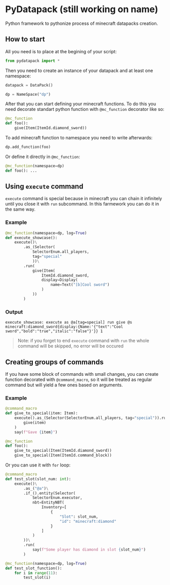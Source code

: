 # PyDatapack (still working on name)

Python framework to pythonize process of minecraft datapacks creation.

## How to start

All you need is to place at the begining of your script:

```python
from pydatapack import *
```

Then you need to create an instance of your datapack and at least one namespace:

```python
datapack = DataPack()

dp = NameSpace("dp")
```

After that you can start defining your minecraft functions. To do this you need decorate
standart python function with `@mc_function` decorator like so:

```python
@mc_function
def foo():
    give(Item(ItemId.diamond_sword))
```

To add minecraft function to namespace you need to write afterwards:

```python
dp.add_function(foo)
```

Or define it directly in `@mc_function`:

```python
@mc_function(namespace=dp)
def foo(): ...
```

## Using `execute` command

`execute` command is special because in minecraft you can chain it infinitely until you close it with `run` subcommand. In this farmework you can do it in the same way.

### Example

```python
@mc_function(namespace=dp, log=True)
def execute_showcase():
    execute()\
        .as_(Selector(
            SelectorEnum.all_players,
            tag="special"
            ))\
        .run(
            give(Item(
                ItemId.diamond_sword,
                display=Display(
                    name=Text("[b]Cool sword")
                )
            ))
        )
```

### Output

`
execute_showcase:
    execute as @a[tag=special] run give @s minecraft:diamond_sword{display:{Name:'{"text":"Cool sword","bold":"true","italic":"false"}'}} 1
`

> Note: if you forget to end `execute` command with `run` the whole command will be skipped, no error will be occured

## Creating groups of commands

If you have some block of commands with small changes, you can create function decorated with `@command_macro`, so it will be treated as regular command but will yield a few ones based on arguments.

### Example

```python
@command_macro
def give_to_special(item: Item):
    execute().as_(Selector(SelectorEnum.all_players, tag="special")).run(
        give(item)
    )
    say(f"Gave {item}")

@mc_function
def foo():
    give_to_special(Item(ItemId.diamond_sword))
    give_to_special(Item(ItemId.command_block))
```

Or you can use it with `for` loop:

```python
@command_macro
def test_slot(slot_num: int):
    execute()\
        .as_("@a")\
        .if_().entity(Selector(
            SelectorEnum.executor,
            nbt=EntityNBT(
                Inventory=[
                    {
                        "Slot": slot_num,
                        "id": "minecraft:diamond"
                    }
                ]
            )
        ))\
        .run(
            say(f"Some player has diamond in slot {slot_num}")
        )

@mc_function(namespace=dp, log=True)
def test_slot_function():
    for i in range(11):
        test_slot(i)
```
